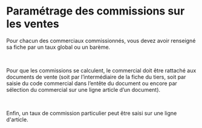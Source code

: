 # Paramétrage des commissions sur les ventes



Pour chacun des commerciaux commissionnés, vous devez avoir renseigné 
 sa fiche par un taux global ou un barème.


 


Pour que les commissions se calculent, le commercial doit être rattaché 
 aux documents de vente (soit par l’intermédiaire de la fiche du tiers, 
 soit par saisie du code commercial dans l’entête du document ou encore 
 par sélection du commercial sur une ligne article d’un document).


 


Enfin, un taux de commission particulier peut être saisi sur une ligne 
 d'article.


